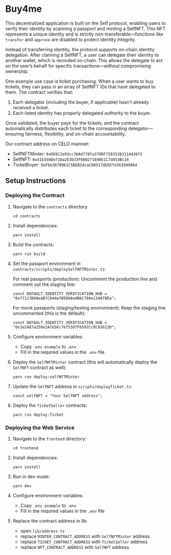 # Buy4me

This decentralized application is built on the Self protocol, enabling users to verify their identity by scanning a passport and minting a SelfNFT. This NFT represents a unique identity and is strictly non-transferable—functions like `transfer` and `approve` are disabled to protect identity integrity.

Instead of transferring identity, the protocol supports on-chain identity delegation. After claiming a SelfNFT, a user can delegate their identity to another wallet, which is recorded on-chain. This allows the delegate to act on the user’s behalf for specific transactions—without compromising ownership.

One example use case is ticket purchasing. When a user wants to buy tickets, they can pass in an array of SelfNFT IDs that have delegated to them. The contract verifies that:

1. Each delegator (including the buyer, if applicable) hasn’t already received a ticket.
2. Each listed identity has properly delegated authority to the buyer.

Once validated, the buyer pays for the tickets, and the contract automatically distributes each ticket to the corresponding delegator—ensuring fairness, flexibility, and on-chain accountability.

Our contract address on CELO mainnet:
- SelfNFTMinter: `0xDE6C2e93cc36Ad778fa370DF72035283114438f2`
- SelfNFT: `0x41b3d4De71ba2E3b33F080271690b1C7d453Bc14`
- TicketBuyer: `0xFbe3670061C5BEB24caC80517dE85fe56394986d`

## Setup Instructions

### Deploying the Contract

1. Navigate to the `contracts` directory:

   ```
   cd contracts
   ```

2. Install dependencies:

   ```
   yarn install
   ```

3. Build the contracts:

   ```
   yarn run build
   ```

4. Set the passport environment in `contracts/scripts/deploySelfNFTMinter.ts`:

   For real passports (production): Uncomment the production line and comment out the staging line:

   ```
   const DEFAULT_IDENTITY_VERIFICATION_HUB = "0x77117D60eaB7C044e785D68edB6C7E0e134970Ea";
   ```

   For mock passports (staging/testing environment): Keep the staging line uncommented (this is the default):

   ```
   const DEFAULT_IDENTITY_VERIFICATION_HUB = "0x3e2487a250e2A7b56c7ef5307Fb591Cc8C83623D";
   ```

5. Configure environment variables:

   - Copy `.env.example` to `.env`
   - Fill in the required values in the `.env` file

6. Deploy the `SelfNFTMinter` contract (this will automatically deploy the `SelfNFT` contract as well):

   ```
   yarn run deploy:selfNFTMinter
   ```

7. Update the `SelfNFT` address in `scripts/deployTicket.ts`:

   ```
   const selfNFT = "Your SelfNFT address";
   ```

8. Deploy the `TicketSeller` contracts:

   ```
   yarn run deploy:Ticket
   ```

### Deploying the Web Service

1. Navigate to the `frontend` directory:

   ```
   cd frontend
   ```

2. Install dependencies:

   ```
   yarn install
   ```

3. Run in dev mode:

   ```
   yarn dev
   ```

4. Configure environment variables:

   - Copy `.env.example` to `.env`
   - Fill in the required values in the `.env` file

5. Replace the contract address in lib:
   - open `lib/address.ts`
   - replace `MINTER_CONTRACT_ADDRESS` with `SelfNFTMinter` address
   - replace `TICKET_CONTRACT_ADDRESS` with `TicketSeller` address
   - replace `NFT_CONTRACT_ADDRESS` with `SelfNFT` address

